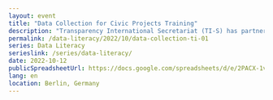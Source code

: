 ```yaml
---
layout: event
title: "Data Collection for Civic Projects Training"
description: "Transparency International Secretariat (TI-S) has partnered with the Open Knowledge Foundation (OKF) to provide capacity building support to help chapters take advantage of their local sources of open data as well as different data collection tools and methods in order to apply these to their everyday work for anti-corruption research and advocacy purposes."
permalink: /data-literacy/2022/10/data-collection-ti-01
series: Data Literacy
serieslink: /series/data-literacy/
date: 2022-10-12
publicSpreadsheetUrl: https://docs.google.com/spreadsheets/d/e/2PACX-1vQePjB_pnQPr4F16Vw_jb7RrTFfWMU25NGdWc9qPudAm5qn8s3i5Vh_OILktcroAF3jwdAZ12eVQ3T-/pub?gid=0&single=true&output=csv
lang: en
location: Berlin, Germany
---
```

